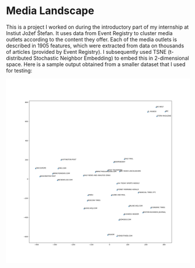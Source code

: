 # Media Landscape

This is a project I worked on during the introductory part of my internship at Instiut Jožef Štefan. It uses data from Event Registry to cluster media outlets according to the content they offer.
Each of the media outlets is described in 1905 features, which were extracted from data on thousands of articles (provided by Event Registry). I subsequently used TSNE (t-distributed Stochastic Neighbor Embedding) to embed this in 2-dimensional space.
Here is a sample output obtained from a smaller dataset that I used for testing:

![Sample plot](https://github.com/andyElking/Media_Landscape/blob/16138e63d9b489d72a13a6e33cb0057c161c726e/TSNE%20outputs/10000_all_ctg_plot3.png)
